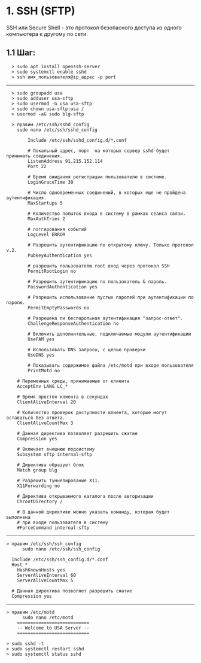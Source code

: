 ## ################################################################
# 1. SSH (SFTP)
SSH или Secure Shell - это протокол безопасного доступа из одного 
компьютера к другому по сети. 

 ## 1.1 Шаг:
      > sudo apt install openssh-server
      > sudo systemctl enable sshd
      > ssh имя_пользователя@ip_адрес -p port
   ---------------------------------------
      > sudo groupadd usa
      > sudo adduser usa-sftp
      > sudo usermod -G usa usa-sftp
      > sudo chown usa-sftp:usa /
      > usermod -aG sudo blg-sftp
   
      > правим /etc/ssh/sshd_config
        sudo nano /etc/ssh/sshd_config
	
        	Include /etc/ssh/sshd_config.d/*.conf
	
	      	# Локальный адрес, порт  на которых сервер sshd будет принимать соединения.
	      	ListenAddress 91.215.152.114
	      	Port 22
	
	      	# Время ожидания регистрации пользователю в системе.
	      	LoginGraceTime 30
	
	      	# Число одновременных соединений, в которых еще не пройдена аутентификация.
	      	MaxStartups 5
	
	      	# Количество попыток входа в систему в рамках сеанса связи.
	      	MaxAuthTries 2
	
	      	# логгирования событий
	      	LogLevel ERROR

	      	# Разрешить аутентификацию по открытому ключу. Только протокол v.2.
	      	PubkeyAuthentication yes
	
	      	# разрешить пользователю root вход через протокол SSH
	      	PermitRootLogin no
	
	      	# Разрешить аутентификацию по пользователь & пароль.
	      	PasswordAuthentication yes
	
	      	# Разрешить использование пустых паролей при аутентификации по паролю.
	      	PermitEmptyPasswords no
	
	      	# Разрешена ли беcпарольная аутентификация "запрос-ответ".
	      	ChallengeResponseAuthentication no
	
	      	# Включить дополнительные, подключаемые модули аутентификации  
	      	UsePAM yes
	
	      	# Использовать DNS запросы, с целью проверки
	      	UseDNS yes
	
	      	# Показывать содержимое файла /etc/motd при входе пользователя
	      	PrintMotd no
       
		# Переменных среды, принимаемые от клиента
		AcceptEnv LANG LC_*
	
 		# Время простоя клиента в секундах
		ClientAliveInterval 20
	
		# Количество проверок доступности клиента, которые могут оставаться без ответа.
		ClientAliveCountMax 3
	
		# Данная директива позволяет разрешить сжатие
		Compression yes
	
		# Включает внешнюю подсистему 
		Subsystem sftp internal-sftp
	
	 	# Директива образует блок
	 	Match group blg
	
	 	# Разрешить туннелирование X11.
	 	X11Forwarding no

	 	# Директива открываемого каталога после авторизации
	 	ChrootDirectory /
	
	 	# В данной директиве можно указать команду, которая будет выполнена 
	 	# при входе пользователя в систему
	 	#ForceCommand internal-sftp
   ----------------------------------------     

   	> правим /etc/ssh/ssh_config
     	  sudo nano /etc/ssh/ssh_config
	
 	  Include /etc/ssh/ssh_config.d/*.conf
	  Host *
	    HashKnownHosts yes
	    ServerAliveInterval 60
	    ServerAliveCountMax 5

	  # Данная директива позволяет разрешить сжатие
	  Compression yes
   ----------------------------------------

   	> правим /etc/motd
     	  sudo nano /etc/motd
		===========================
		-- Welcome to USA Server --
		===========================

  	> sudo sshd -t
  	> sudo systemctl restart sshd
 	> sudo systemctl status sshd

